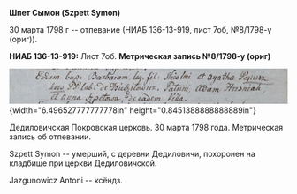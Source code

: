 **Шпет Сымон (Szpett Symon)**

30 марта 1798 г -- отпевание (НИАБ 136-13-919, лист 7об, №8/1798-у
(ориг)).

**НИАБ 136-13-919:** Лист 7об. **Метрическая запись №8/1798-у (ориг)**

![](./media/e50ed24b8b5c3c29fc46f92a53931d2a179fa418.png){width="6.496527777777778in"
height="0.8451388888888889in"}

Дедиловичская Покровская церковь. 30 марта 1798 года. Метрическая запись
об отпевании.

Szpett Symon -- умерший, с деревни Дедиловичи, похоронен на кладбище при
церкви Дедиловичской.

Jazgunowicz Antoni -- ксёндз.
